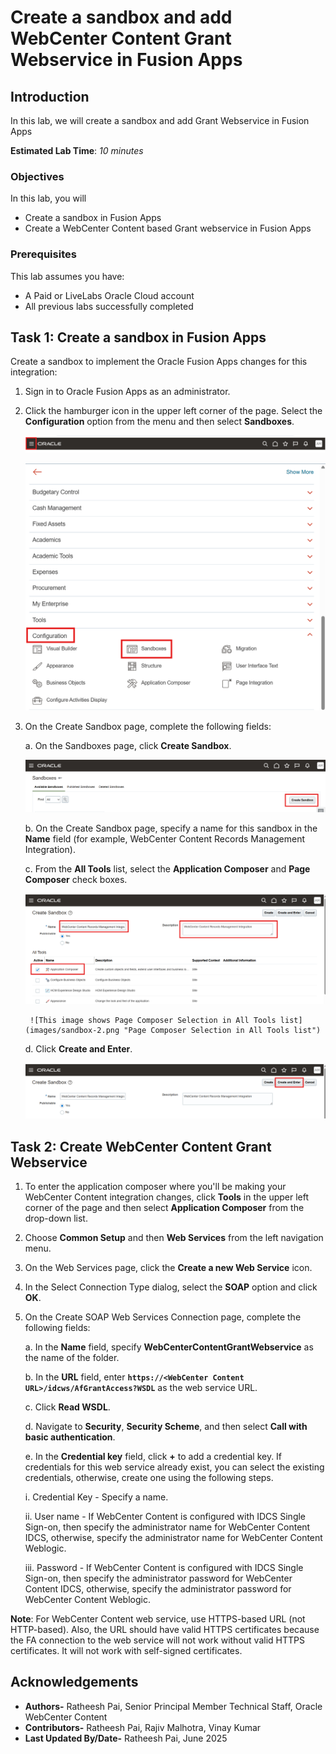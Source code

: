 # Create a sandbox and add WebCenter Content Grant Webservice in Fusion Apps

## Introduction

In this lab, we will create a sandbox and add Grant Webservice in Fusion Apps

**Estimated Lab Time**: *10 minutes*

### Objectives

In this lab, you will

- Create a sandbox in Fusion Apps
- Create a WebCenter Content based Grant webservice in Fusion Apps

### Prerequisites

This lab assumes you have:

- A Paid or LiveLabs Oracle Cloud account
- All previous labs successfully completed

## Task 1: Create a sandbox in Fusion Apps

Create a sandbox to implement the Oracle Fusion Apps changes for this integration:

1. Sign in to Oracle Fusion Apps as an administrator.

2. Click the hamburger icon in the upper left corner of the page. Select the **Configuration** option from the menu and then select **Sandboxes**.

   ![This image shows Fusion Apps Menu](images/fa-menu.png "Fusion Apps Menu")

   ![This image shows Sandboxes Menu](images/sandboxes-menu.png "Sandboxes Menu")

3. On the Create Sandbox page, complete the following fields:

    a.  On the Sandboxes page, click **Create Sandbox**.

    ![This image shows Create Sandbox Button](images/sandbox-create.png "Create Sandbox Button")

    b.  On the Create Sandbox page, specify a name for this sandbox in the **Name** field (for example, WebCenter Content Records Management Integration).

    c.  From the **All Tools** list, select the **Application Composer** and **Page Composer** check boxes.

    ![The image shows the Create Sandbox page with fields such as Name, Description, Publishable, and the All Tools list. The option Yes is selected in the Publishable field in this example and the Application Composer check box is selected in the All Tools list.](./images/sandbox-1.png "The image shows the Create Sandbox page with fields such as Name, Description, Publishable, and the All Tools list. The option Yes is selected in the Publishable field in this example and the Application Composer check box is selected in the All Tools list.")

        ![This image shows Page Composer Selection in All Tools list](images/sandbox-2.png "Page Composer Selection in All Tools list")

    d.  Click **Create and Enter**.

    ![This image shows Create and Enter Button](images/sandbox-3.png "Create and Enter Button")

## Task 2: Create WebCenter Content Grant Webservice

1. To enter the application composer where you\'ll be making your WebCenter Content integration changes, click **Tools** in the upper left corner of the page and then select **Application Composer** from the drop-down list.

2. Choose **Common Setup** and then **Web Services** from the left navigation menu.

3. On the Web Services page, click the **Create a new Web Service** icon.

4. In the Select Connection Type dialog, select the **SOAP** option and click **OK**.

5. On the Create SOAP Web Services Connection page, complete the following fields:

    a.  In the **Name** field, specify **WebCenterContentGrantWebservice** as the name of the folder.

    b.  In the **URL** field, enter **`https://<WebCenter Content URL>/idcws/AfGrantAccess?WSDL`** as the web service URL.

    c.  Click **Read WSDL**.

    d.  Navigate to **Security**, **Security Scheme**, and then select **Call with basic authentication**.

    e.  In the **Credential key** field, click **+** to add a credential key. If credentials for this web service already exist, you can select the existing credentials, otherwise, create one using the following steps.

     i.  Credential Key - Specify a name.

     ii. User name - If WebCenter Content is configured with IDCS Single Sign-on, then specify the administrator name for WebCenter Content IDCS, otherwise, specify the administrator name for WebCenter Content Weblogic.

     iii. Password - If WebCenter Content is configured with IDCS Single Sign-on, then specify the administrator password for WebCenter Content IDCS, otherwise, specify the administrator password for WebCenter Content Weblogic.

**Note**: For WebCenter Content web service, use HTTPS-based URL (not HTTP-based). Also, the URL should have valid HTTPS certificates because the FA connection to the web service will not work without valid HTTPS certificates. It will not work with self-signed certificates.

## Acknowledgements

- **Authors-** Ratheesh Pai, Senior Principal Member Technical Staff, Oracle WebCenter Content
- **Contributors-** Ratheesh Pai, Rajiv Malhotra, Vinay Kumar
- **Last Updated By/Date-** Ratheesh Pai, June 2025
